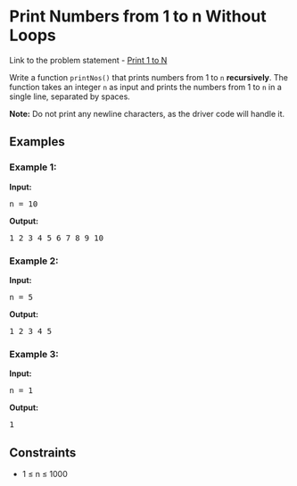 <h1>Print Numbers from 1 to n Without Loops</h1>

<p> Link to the problem statement - <a href="https://www.geeksforgeeks.org/problems/print-1-to-n-without-using-loops-1587115620/1">Print 1 to N</a></p>

<p>Write a function <code>printNos()</code> that prints numbers from 1 to <code>n</code> <strong>recursively</strong>. The function takes an integer <code>n</code> as input and prints the numbers from 1 to <code>n</code> in a single line, separated by spaces.</p>

<p><strong>Note:</strong> Do not print any newline characters, as the driver code will handle it.</p>

<h2>Examples</h2>

<h3>Example 1:</h3>
<p><strong>Input:</strong></p>
<pre>n = 10</pre>
<p><strong>Output:</strong></p>
<pre>1 2 3 4 5 6 7 8 9 10</pre>

<h3>Example 2:</h3>
<p><strong>Input:</strong></p>
<pre>n = 5</pre>
<p><strong>Output:</strong></p>
<pre>1 2 3 4 5</pre>

<h3>Example 3:</h3>
<p><strong>Input:</strong></p>
<pre>n = 1</pre>
<p><strong>Output:</strong></p>
<pre>1</pre>

<h2>Constraints</h2>
<ul>
  <li>1 ≤ n ≤ 1000</li>
</ul>
